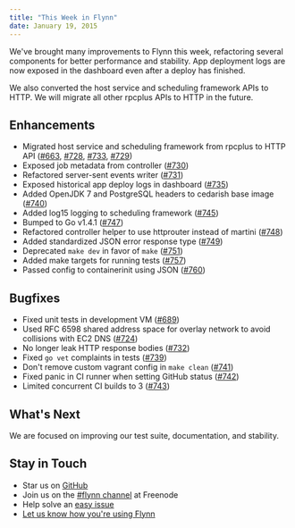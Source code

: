 ```yaml
---
title: "This Week in Flynn"
date: January 19, 2015
---
```


We've brought many improvements to Flynn this week, refactoring several components for better performance and stability. App deployment logs are now exposed in the dashboard even after a deploy has finished.

We also converted the host service and scheduling framework APIs to HTTP. We will migrate all other rpcplus APIs to HTTP in the future.

## Enhancements

- Migrated host service and scheduling framework from rpcplus to HTTP API ([#663](https://github.com/flynn/flynn/pull/663), [#728](https://github.com/flynn/flynn/pull/728), [#733](https://github.com/flynn/flynn/pull/733), [#729](https://github.com/flynn/flynn/pull/729))
- Exposed job metadata from controller ([#730](https://github.com/flynn/flynn/pull/730))
- Refactored server-sent events writer ([#731](https://github.com/flynn/flynn/pull/731))
- Exposed historical app deploy logs in dashboard ([#735](https://github.com/flynn/flynn/pull/735))
- Added OpenJDK 7 and PostgreSQL headers to cedarish base image ([#740](https://github.com/flynn/flynn/pull/740))
- Added log15 logging to scheduling framework ([#745](https://github.com/flynn/flynn/pull/745))
- Bumped to Go v1.4.1 ([#747](https://github.com/flynn/flynn/pull/747))
- Refactored controller helper to use httprouter instead of martini ([#748](https://github.com/flynn/flynn/pull/748))
- Added standardized JSON error response type ([#749](https://github.com/flynn/flynn/pull/749))
- Deprecated `make dev` in favor of `make` ([#751](https://github.com/flynn/flynn/pull/751))
- Added make targets for running tests ([#757](https://github.com/flynn/flynn/pull/757))
- Passed config to containerinit using JSON ([#760](https://github.com/flynn/flynn/pull/760))

## Bugfixes

- Fixed unit tests in development VM ([#689](https://github.com/flynn/flynn/pull/689))
- Used RFC 6598 shared address space for overlay network to avoid collisions with EC2 DNS ([#724](https://github.com/flynn/flynn/pull/724))
- No longer leak HTTP response bodies ([#732](https://github.com/flynn/flynn/pull/732))
- Fixed `go vet` complaints in tests ([#739](https://github.com/flynn/flynn/pull/739))
- Don't remove custom vagrant config in `make clean` ([#741](https://github.com/flynn/flynn/pull/741))
- Fixed panic in CI runner when setting GitHub status ([#742](https://github.com/flynn/flynn/pull/742))
- Limited concurrent CI builds to 3 ([#743](https://github.com/flynn/flynn/pull/743))

## What's Next

We are focused on improving our test suite, documentation, and stability.

## Stay in Touch

* Star us on [GitHub](https://github.com/flynn/flynn)
* Join us on the [#flynn channel](http://webchat.freenode.net?channels=flynn) at Freenode
* Help solve an [easy issue](https://github.com/flynn/flynn/labels/easy)
* [Let us know how you're using Flynn](mailto:contact@flynn.io)